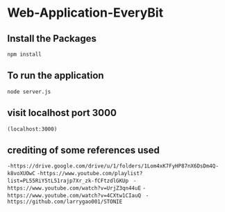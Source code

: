 # Web-Application-EveryBit

## Install the Packages
```npm install```

## To run the application 
```node server.js```

## visit localhost port 3000
```(localhost:3000)```

## crediting of some references used 
```-https://drive.google.com/drive/u/1/folders/1Lom4xK7FyHP87nX6DsDm4Q-k8voXUOwC```
```-https://www.youtube.com/playlist?list=PL55RiY5tL51rajp7Xr_zk-fCFtzdlGKUp ```
```-https://www.youtube.com/watch?v=UrjZ3qn44uE```
```-https://www.youtube.com/watch?v=4CXtw1CIauQ ```
```-https://github.com/larrygao001/STONIE ```
